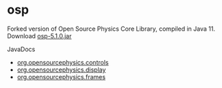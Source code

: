 osp
===

Forked version of Open Source Physics Core Library, compiled in Java 11. Download [osp-5.1.0.jar](https://github.com/kjergens/osp-5.1.0/raw/master/jars/osp-5.1.0.jar)

JavaDocs
* [org.opensourcephysics.controls](https://kjergens.github.io/osp-5.1.0/out/html/controls/index.html?org/opensourcephysics/controls/package-summary.html)
* [org.opensourcephysics.display](https://kjergens.github.io/osp-5.1.0/out/html/display/index.html?org/opensourcephysics/display/package-summary.html)
* [org.opensourcephysics.frames](https://kjergens.github.io/osp-5.1.0/out/html/index.html?org/opensourcephysics/frames/package-summary.html)

